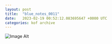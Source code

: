 ```yaml
---
layout:	post
title:	"blue_notes_0011"
date:	2023-02-19 00:52:12.083695647 +0000 UTC
categories:	kof archive
---
```


![Image Alt](https://k0f.github.io/assets/blue_notes_0011.png)
